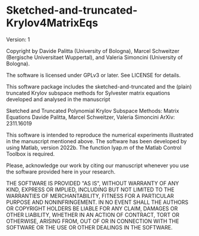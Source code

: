 # Sketched-and-truncated-Krylov4MatrixEqs

Version: 1

Copyright by Davide Palitta (University of Bologna), Marcel Schweitzer (Bergische Universitaet Wuppertal), and Valeria Simoncini (University of Bologna).

The software is licensed under GPLv3 or later. See LICENSE for details.

This software package includes the sketched-and-truncated and the (plain) truncated Krylov subspace methods for Sylvester matrix equations developed and analysed in the manuscript

Sketched and Truncated Polynomial Krylov Subspace Methods: Matrix Equations
Davide Palitta, Marcel Schweitzer, Valeria Simoncini
ArXiv: 2311.16019

This software is intended to reproduce the numerical experiments illustrated in the manuscript mentioned above.
The software has been developed by using Matlab, version 2022b. 
The function lyap.m of the Matlab Control Toolbox is required.

Please, acknowledge our work by citing our manuscript whenever you use the software provided here in your research.

THE SOFTWARE IS PROVIDED "AS IS", WITHOUT WARRANTY OF ANY KIND, EXPRESS OR IMPLIED, INCLUDING BUT NOT LIMITED TO THE WARRANTIES OF MERCHANTABILITY, FITNESS FOR A PARTICULAR PURPOSE AND NONINFRINGEMENT. IN NO EVENT SHALL THE AUTHORS OR COPYRIGHT HOLDERS BE LIABLE FOR ANY CLAIM, DAMAGES OR OTHER LIABILITY, WHETHER IN AN ACTION OF CONTRACT, TORT OR OTHERWISE, ARISING FROM, OUT OF OR IN CONNECTION WITH THE SOFTWARE OR THE USE OR OTHER DEALINGS IN THE SOFTWARE. 



